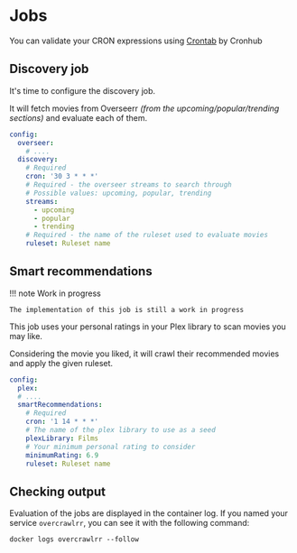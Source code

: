 # Jobs

You can validate your CRON expressions using [Crontab](https://crontab.cronhub.io/) by Cronhub

## Discovery job

It's time to configure the discovery job.

It will fetch movies from Overseerr _(from the upcoming/popular/trending sections)_ and evaluate each of them.

```yaml title="settings.yaml"
config:
  overseer:
    # ....
  discovery:
    # Required
    cron: '30 3 * * *'
    # Required - the overseer streams to search through
    # Possible values: upcoming, popular, trending
    streams:
      - upcoming
      - popular
      - trending
    # Required - the name of the ruleset used to evaluate movies
    ruleset: Ruleset name
```

## Smart recommendations

!!! note Work in progress

    The implementation of this job is still a work in progress

This job uses your personal ratings in your Plex library to scan movies you may like.

Considering the movie you liked, it will crawl their recommended movies and apply the given ruleset.

```yaml title="settings.yaml"
config:
  plex:
  # ....
  smartRecommendations:
    # Required
    cron: '1 14 * * *'
    # The name of the plex library to use as a seed
    plexLibrary: Films
    # Your minimum personal rating to consider
    minimumRating: 6.9
    ruleset: Ruleset name
```

## Checking output

Evaluation of the jobs are displayed in the container log. If you named your service `overcrawlrr`, you can see it with the following command:

```shell
docker logs overcrawlrr --follow
```
